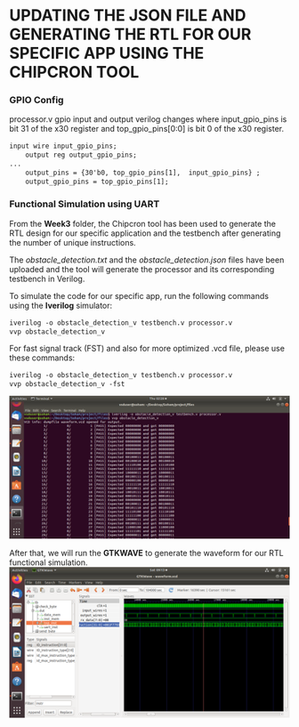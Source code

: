 # UPDATING THE JSON FILE AND GENERATING THE RTL FOR OUR SPECIFIC APP USING THE CHIPCRON TOOL #
### GPIO Config ###

processor.v gpio input and output verilog changes where input_gpio_pins is bit 31 of the x30 register and top_gpio_pins[0:0] is bit 0 of the x30 register.
```
input wire input_gpio_pins;
    output reg output_gpio_pins;
...
    output_pins = {30'b0, top_gpio_pins[1],  input_gpio_pins} ; 
    output_gpio_pins = top_gpio_pins[1]; 
```

### Functional Simulation using UART ###
From the **Week3** folder, the Chipcron tool has been used to generate the RTL design for our specific application and the testbench after generating the number of unique instructions.

The *obstacle_detection.txt* and the *obstacle_detection.json* files have been uploaded and the tool will generate the processor and its corresponding testbench in Verilog.

To simulate the code for our specific app, run the following commands using the **Iverilog** simulator:
```
iverilog -o obstacle_detection_v testbench.v processor.v
vvp obstacle_detection_v
```
For fast signal track (FST) and also for more optimized .vcd file, please use these commands:
```
iverilog -o obstacle_detection_v testbench.v processor.v
vvp obstacle_detection_v -fst
```

![image1](/week5/iverilog_commands.png)


After that, we will run the **GTKWAVE** to generate the waveform for our RTL functional simulation.
![image3](/week5/pre-synthesis_simulation.png)
